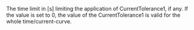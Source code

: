 ﻿The time limit in [s] limiting the application of CurrentTolerance1, if any. If the value is set to 0, the value of the CurrentTolerance1 is valid for the whole time/current-curve.
